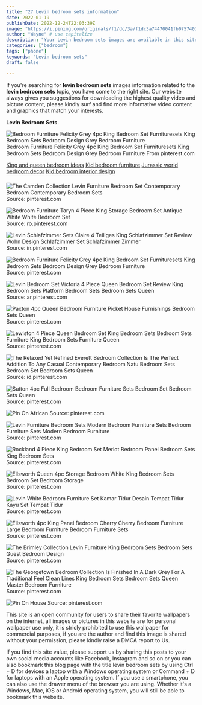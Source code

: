 ```yaml
---
title: "27 Levin bedroom sets information"
date: 2022-01-19
publishDate: 2022-12-24T22:03:39Z
image: "https://i.pinimg.com/originals/f1/dc/3a/f1dc3a74470041fb07574018ffc5fb56.jpg"
author: "Wayne" # use capitalize
description: "Your Levin bedroom sets images are available in this site. Levin bedroom sets are a topic that is being searched for and liked by netizens now. You can Find and Download the Levin bedroom sets files here. Get all royalty-free photos and vectors."
categories: ["bedroom"]
tags: ["phone"]
keywords: "Levin bedroom sets"
draft: false

---
```


If you're searching for **levin bedroom sets** images information related to the **levin bedroom sets** topic, you have come to the right  site.  Our website always  gives you  suggestions  for downloading  the highest  quality video and picture  content, please kindly surf and find more informative video content and graphics  that match your interests.

**Levin Bedroom Sets**. 

![Bedroom Furniture Felicity Grey 4pc King Bedroom Set Furnituresets King Bedroom Sets Bedroom Design Grey Bedroom Furniture](https://i.pinimg.com/originals/41/7e/dd/417edd6599eac22daa5d84df2672eba3.jpg "Bedroom Furniture Felicity Grey 4pc King Bedroom Set Furnituresets King Bedroom Sets Bedroom Design Grey Bedroom Furniture")
Bedroom Furniture Felicity Grey 4pc King Bedroom Set Furnituresets King Bedroom Sets Bedroom Design Grey Bedroom Furniture From pinterest.com

[King and queen bedroom ideas](/king-and-queen-bedroom-ideas/)
[Kid bedroom furniture](/kid-bedroom-furniture/)
[Jurassic world bedroom decor](/jurassic-world-bedroom-decor/)
[Kid bedroom interior design](/kid-bedroom-interior-design/)



### 

 


![The Camden Collection Levin Furniture Bedroom Set Contemporary Bedroom Contemporary Bedroom Sets](https://i.pinimg.com/originals/19/30/8c/19308c1ff6527fecc66c9cdfb7bb9730.jpg "The Camden Collection Levin Furniture Bedroom Set Contemporary Bedroom Contemporary Bedroom Sets")
Source: pinterest.com

 

![Bedroom Furniture Taryn 4 Piece King Storage Bedroom Set Antique White White Bedroom Set](https://i.pinimg.com/originals/c0/5c/4d/c05c4dbd08cad82a4c94cd9d4eb197b7.jpg "Bedroom Furniture Taryn 4 Piece King Storage Bedroom Set Antique White White Bedroom Set")
Source: ro.pinterest.com

 

![Levin Schlafzimmer Sets Claire 4 Teiliges King Schlafzimmer Set Review Wohn Design Schlafzimmer Set Schlafzimmer Zimmer](https://i.pinimg.com/736x/34/98/2b/34982be283bac5da789fbf0e31ad591b.jpg "Levin Schlafzimmer Sets Claire 4 Teiliges King Schlafzimmer Set Review Wohn Design Schlafzimmer Set Schlafzimmer Zimmer")
Source: in.pinterest.com

 

![Bedroom Furniture Felicity Grey 4pc King Bedroom Set Furnituresets King Bedroom Sets Bedroom Design Grey Bedroom Furniture](https://i.pinimg.com/originals/41/7e/dd/417edd6599eac22daa5d84df2672eba3.jpg "Bedroom Furniture Felicity Grey 4pc King Bedroom Set Furnituresets King Bedroom Sets Bedroom Design Grey Bedroom Furniture")
Source: pinterest.com

 

![Levin Bedroom Set Victoria 4 Piece Queen Bedroom Set Review King Bedroom Sets Platform Bedroom Sets Bedroom Sets Queen](https://i.pinimg.com/originals/bc/e2/b0/bce2b0c67ca1b4b6b292f9cd111f7088.jpg "Levin Bedroom Set Victoria 4 Piece Queen Bedroom Set Review King Bedroom Sets Platform Bedroom Sets Bedroom Sets Queen")
Source: ar.pinterest.com

 

![Paxton 4pc Queen Bedroom Furniture Picket House Furnishings Bedroom Sets Queen](https://i.pinimg.com/originals/c8/71/2e/c8712e031387de4efa1757ae7706860e.jpg "Paxton 4pc Queen Bedroom Furniture Picket House Furnishings Bedroom Sets Queen")
Source: pinterest.com

 

![Lewiston 4 Piece Queen Bedroom Set King Bedroom Sets Bedroom Sets Furniture King Bedroom Sets Furniture Queen](https://i.pinimg.com/originals/f1/24/7b/f1247bc89f613d1722377bbf3501a4d9.jpg "Lewiston 4 Piece Queen Bedroom Set King Bedroom Sets Bedroom Sets Furniture King Bedroom Sets Furniture Queen")
Source: pinterest.com

 

![The Relaxed Yet Refined Everett Bedroom Collection Is The Perfect Addition To Any Casual Contemporary Bedroom Natu Bedroom Sets Bedroom Set Bedroom Sets Queen](https://i.pinimg.com/originals/50/b4/39/50b4391a9dbedd75d1c07dbe16acf167.jpg "The Relaxed Yet Refined Everett Bedroom Collection Is The Perfect Addition To Any Casual Contemporary Bedroom Natu Bedroom Sets Bedroom Set Bedroom Sets Queen")
Source: id.pinterest.com

 

![Sutton 4pc Full Bedroom Bedroom Furniture Sets Bedroom Set Bedroom Sets Queen](https://i.pinimg.com/736x/dd/b1/b7/ddb1b79ffa852a43d582b7d255c77869.jpg "Sutton 4pc Full Bedroom Bedroom Furniture Sets Bedroom Set Bedroom Sets Queen")
Source: pinterest.com

 

![Pin On African](https://i.pinimg.com/originals/15/f5/a2/15f5a2e41dbed1569d02534dbde0352e.jpg "Pin On African")
Source: pinterest.com

 

![Levin Furniture Bedroom Sets Modern Bedroom Furniture Sets Bedroom Furniture Sets Modern Bedroom Furniture](https://i.pinimg.com/originals/2f/28/aa/2f28aa56ca8f81e357ca3a4871b7bbd6.jpg "Levin Furniture Bedroom Sets Modern Bedroom Furniture Sets Bedroom Furniture Sets Modern Bedroom Furniture")
Source: pinterest.com

 

![Rockland 4 Piece King Bedroom Set Merlot Bedroom Panel Bedroom Sets King Bedroom Sets](https://i.pinimg.com/originals/7b/cb/d5/7bcbd5960cbf767288e8ea6c742dfded.jpg "Rockland 4 Piece King Bedroom Set Merlot Bedroom Panel Bedroom Sets King Bedroom Sets")
Source: pinterest.com

 

![Ellsworth Queen 4pc Storage Bedroom White King Bedroom Sets Bedroom Set Bedroom Storage](https://i.pinimg.com/736x/d3/0e/41/d30e4152d60b68bfc74b47c86b8c800b.jpg "Ellsworth Queen 4pc Storage Bedroom White King Bedroom Sets Bedroom Set Bedroom Storage")
Source: pinterest.com

 

![Levin White Bedroom Furniture Set Kamar Tidur Desain Tempat Tidur Kayu Set Tempat Tidur](https://i.pinimg.com/originals/18/d4/10/18d4109f8bfbe5a03bfe09055bc74c7c.jpg "Levin White Bedroom Furniture Set Kamar Tidur Desain Tempat Tidur Kayu Set Tempat Tidur")
Source: pinterest.com

 

![Ellsworth 4pc King Panel Bedroom Cherry Cherry Bedroom Furniture Large Bedroom Furniture Bedroom Furniture Sets](https://i.pinimg.com/736x/88/a6/18/88a618ca7e28d2e0c02eb14f067274f3.jpg "Ellsworth 4pc King Panel Bedroom Cherry Cherry Bedroom Furniture Large Bedroom Furniture Bedroom Furniture Sets")
Source: pinterest.com

 

![The Brimley Collection Levin Furniture King Bedroom Sets Bedroom Sets Guest Bedroom Design](https://i.pinimg.com/originals/68/a1/6c/68a16cc84948eb004ab36b920eba4c07.jpg "The Brimley Collection Levin Furniture King Bedroom Sets Bedroom Sets Guest Bedroom Design")
Source: pinterest.com

 

![The Georgetown Bedroom Collection Is Finished In A Dark Grey For A Traditional Feel Clean Lines King Bedroom Sets Bedroom Sets Queen Master Bedroom Furniture](https://i.pinimg.com/originals/0f/d8/52/0fd852fbcfdd4a88ac12b9966bf83c4c.jpg "The Georgetown Bedroom Collection Is Finished In A Dark Grey For A Traditional Feel Clean Lines King Bedroom Sets Bedroom Sets Queen Master Bedroom Furniture")
Source: pinterest.com

 

![Pin On House](https://i.pinimg.com/originals/f1/dc/3a/f1dc3a74470041fb07574018ffc5fb56.jpg "Pin On House")
Source: pinterest.com

 

This site is an open community for users to share their favorite wallpapers on the internet, all images or pictures in this website are for personal wallpaper use only, it is stricly prohibited to use this wallpaper for commercial purposes, if you are the author and find this image is shared without your permission, please kindly raise a DMCA report to Us.

If you find this site value, please support us by sharing this posts to your own social media accounts like Facebook, Instagram and so on or you can also bookmark this blog page with the title levin bedroom sets by using Ctrl + D for devices a laptop with a Windows operating system or Command + D for laptops with an Apple operating system. If you use a smartphone, you can also use the drawer menu of the browser you are using. Whether it's a Windows, Mac, iOS or Android operating system, you will still be able to bookmark this website.
